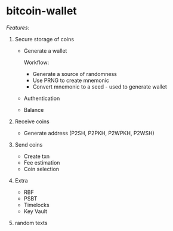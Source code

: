 # bitcoin-wallet

*Features:*

1) Secure storage of coins
   - Generate a wallet
     
     Workflow:
        - Generate a source of randomness
        - Use PRNG to create mnemonic 
        - Convert mnemonic to a seed - used to generate wallet
   - Authentication
    
   - Balance

2) Receive coins 
   - Generate address (P2SH, P2PKH, P2WPKH, P2WSH)
  
3) Send coins
   - Create txn
   - Fee estimation
   - Coin selection
  
4) Extra
   - RBF
   - PSBT
   - Timelocks
   - Key Vault


5) random texts

